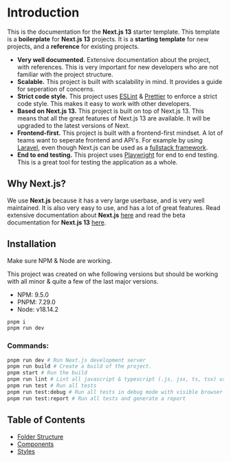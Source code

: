 # **Introduction**

This is the documentation for the **Next.js 13** starter template. This template is a **boilerplate** for **Next.js 13** projects. It is a **starting template** for new projects, and a **reference** for existing projects.

-   **Very well documented.** Extensive documentation about the project, with references. This is very important for new developers who are not familiar with the project structure.
-   **Scalable.** This project is built with scalability in mind. It provides a guide for seperation of concerns.
-   **Strict code style.** This project uses [ESLint](https://eslint.org/) & [Prettier](https://prettier.io/) to enforce a strict code style. This makes it easy to work with other developers.
-   **Based on Next.js 13.** This project is built on top of Next.js 13. This means that all the great features of Next.js 13 are available. It will be upgraded to the latest versions of Next.
-   **Frontend-first.** This project is built with a frontend-first mindset. A lot of teams want to seperate frontend and API's. For example by using [Laravel](https://laravel.com/), even though Next.js can be used as a [fullstack framework](https://www.youtube.com/watch?v=W4UhNo3HAMw).
-   **End to end testing.** This project uses [Playwright](https://playwright.dev/) for end to end testing. This is a great tool for testing the application as a whole.

## **Why Next.js?**

We use **Next.js** because it has a very large userbase, and is very well maintained. It is also very easy to use, and has a lot of great features. Read extensive documentation about **Next.js** [here](https://nextjs.org/docs) and read the beta documentation for **Next.js 13** [here](https://beta.nextjs.org/docs).

## **Installation**

Make sure NPM & Node are working.

This project was created on whe following versions but should be working with all minor & quite a few of the last major versions.

-   NPM: 9.5.0
-   PNPM: 7.29.0
-   Node: v18.14.2

```bash
pnpm i
pnpm run dev
```

### Commands:

```bash
pnpm run dev # Run Next.js development server
pnpm run build # Create a build of the project.
pnpm start # Run the build
pnpm run lint # Lint all javascript & typescript (.js, jsx, ts, tsx) using next lint with eslint & prettier
pnpm run test # Run all tests
pnpm run test:debug # Run all tests in debug mode with visible browser
pnpm run test:report # Run all tests and generate a report
```

## **Table of Contents**

-   [Folder Structure](./02-FOLDER-STRUCTURE.md)
-   [Components](./03-COMPONENTS.md)
-   [Styles](./04-STYLES.md)
